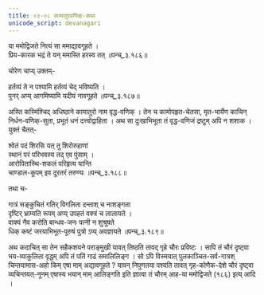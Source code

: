```yaml
---
title: ०३-०८ कामातुरवणिक्-कथा
unicode_script: devanagari
---
```


या ममोद्विजते नित्यं सा ममाद्यावगूहते ।  
प्रिय-कारक भद्रं ते यन् ममास्ति हरस्व तत् ॥पन्च्_३.१८६॥  

चोरेण चाप्य् उक्तम्-  

हर्तव्यं ते न पश्यामि हर्तव्यं चेद् भविष्यति ।  
पुनर् अप्य् आगमिष्यामि यदीयं नावगूहते ॥पन्च्_३.१८७॥  


अस्ति कस्मिंश्चिद् अधिष्ठाने कामातुरो नाम वृद्ध-वणिक् । तेन च कामोपहृत-चेतसा, मृत-भार्येण काचिन् निर्धन-वणिक्-सुता, प्रभूतं धनं दत्त्वोद्वाहिता । अथ सा दुःखाभिभूता तं वृद्ध-वणिजं द्रष्टुम् अपि न शशाक । युक्तं चैतत्-  

श्वेतं पदं शिरसि यत् तु शिरोरुहाणां  
स्थानं परं परिभवस्य तद् एव पुंसाम् ।  
आरोपितास्थि-शकलं परिहृत्य यान्ति  
चाण्डाल-कूपम् इव दूरतरं तरुण्यः ॥पन्च्_३.१८८॥  

तथा च-  

गात्रं सङ्कुचितं गतिर् विगलिता दन्ताश् च नाशङ्गता  
दृष्टिर् भ्राम्यति रूपम् अप्य् उपहतं वक्त्रं च लालायते ।  
वाक्यं नैव करोति बान्धव-जनः पत्नी न शुश्रूषते  
धिक् कष्टं जरयाभिभूत-पूरुषं पुत्रो ऽप्य् अवज्ञायते ॥पन्च्_३.१८९॥  

अथ कदाचित् सा तेन सहैकशयने पराङ्मुखी यावत् तिष्ठति तावद् गृहे चौरः प्रविष्टः । सापि तं चौरं दृष्ट्वा भय-व्याकुलिता वृद्धम् अपि तं पतिं गाढं समालिलिङ्ग । सो ऽपि विस्मयात् पुलकाञ्चित-सर्व-गात्रश् चिन्तयामास-अहो किम् एषा माम् अद्यावगूहते ? यावन् निपुणतया पश्यति तावत् गृह-कोणैक-देशे चौरं दृष्ट्वा व्यचिन्तयत्-नूनम् एषास्य भयान् माम् आलिङ्गति इति ज्ञात्वा तं चौरम् आह-या ममोद्विजते (१८६) इत्य् आदि ।  
